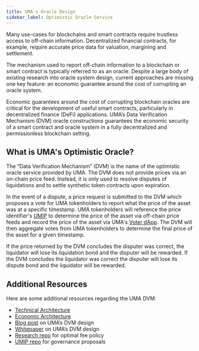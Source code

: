```yaml
---
title: UMA's Oracle Design
sidebar_label: Optimistic Oracle Service
---
```


Many use-cases for blockchains and smart contracts require trustless access to off-chain information.
Decentralized financial contracts, for example, require accurate price data for valuation, margining and settlement.

The mechanism used to report off-chain information to a blockchain or smart contract is typically referred to as an oracle.
Despite a large body of existing research into oracle system design, current approaches are missing one key feature: an economic guarantee around the cost of corrupting an oracle system.

Economic guarantees around the cost of corrupting blockchain oracles are critical for the development of useful smart contracts, particularly in decentralized finance (DeFi) applications.
UMA’s Data Verification Mechanism (DVM) oracle constructions guarantees the economic security of a smart contract and oracle system in a fully decentralized and permissionless blockchain setting.


## What is UMA's Optimistic Oracle?

The “Data Verification Mechanism” (DVM) is the name of the optimistic oracle service provided by UMA. The DVM does not provide prices via an on-chain price feed. Instead, it is only used to resolve disputes of liquidations and to settle synthetic token contracts upon expiration. 

In the event of a dispute, a price request is submitted to the DVM which proposes a vote for UMA tokenholders to report what the price of the asset was at a specific timestamp. UMA tokenholders will reference the price identifier's [UMIP](uma-tokenholders/umips.md) to determine the price of the asset via off-chain price feeds and record the price of the asset via UMA's [Voter dApp](uma-tokenholders/voter-dApp.md). The DVM will then aggregate votes from UMA tokenholders to determine the final price of the asset for a given timestamp. 

If the price returned by the DVM concludes the disputer was correct, the liquidator will lose its liquidation bond and the disputer will be rewarded. If the DVM concludes the liquidator was correct the disputer will lose its dispute bond and the liquidator will be rewarded. 


## Additional Resources

Here are some additional resources regarding the UMA DVM:

- [Technical Architecture](oracle/tech-architecture.md)
- [Economic Architecture](oracle/econ-architecture.md)
- [Blog post](https://medium.com/uma-project/umas-data-verification-mechanism-3c5342759eb8) on UMA’s DVM design
- [Whitepaper](https://github.com/UMAprotocol/whitepaper/blob/master/UMA-DVM-oracle-whitepaper.pdf) on UMA’s DVM design
- [Research repo](https://github.com/UMAprotocol/research) for optimal fee policy
- [UMIP repo](https://github.com/UMAprotocol/UMIPs) for governance proposals